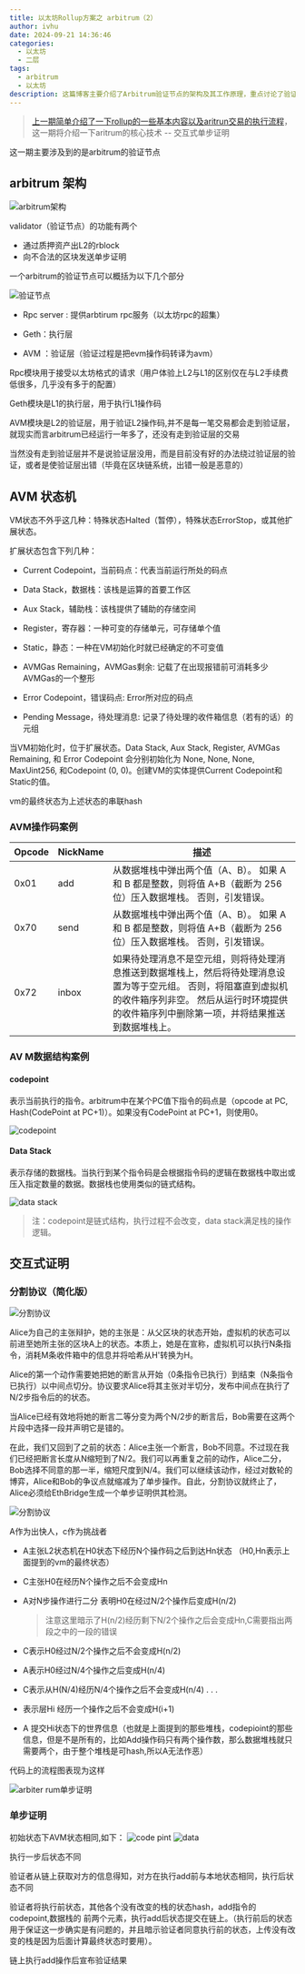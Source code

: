 ```yaml
---
title: 以太坊Rollup方案之 arbitrum（2）
author: ivhu
date: 2024-09-21 14:36:46
categories:
  - 以太坊
  - 二层
tags:
  - arbitrum
  - 以太坊
description: 这篇博客主要介绍了Arbitrum验证节点的架构及其工作原理，重点讨论了验证节点的功能、AVM（Arbitrum虚拟机）的状态机结构、操作码及数据结构的细节，并深入解释了交互式证明的分割协议和单步证明的实现机制。通过图示，作者详细说明了验证节点如何通过二分协议来证明某个区块的正确性，并在必要时提交单步证明。这种验证机制确保了区块链系统的安全性，避免了恶意节点的欺骗行为。
---
```


> [上一期简单介绍了一下rollup的一些基本内容以及aritrun交易的执行流程](https://blog.whosworld.fun/2024/09/10/%E4%BB%A5%E5%A4%AA%E5%9D%8ARollup%E6%96%B9%E6%A1%88%E4%B9%8B-arbitrum%EF%BC%881%EF%BC%89/)，这一期将介绍一下aritrum的核心技术 -- 交互式单步证明

这一期主要涉及到的是arbitrum的验证节点

## arbitrum 架构

![arbitrum架构](https://cdn.gamma.app/ofeak2rm9c8n9jb/178c3cc063f544bb971795e4d276e1b6/original/Tu-Pian.png)

validator（验证节点）的功能有两个

- 通过质押资产出L2的rblock
- 向不合法的区块发送单步证明

一个arbitrum的验证节点可以概括为以下几个部分

![验证节点](https://cdn.gamma.app/ofeak2rm9c8n9jb/dfdacedaf76e4c91911ff48ddd12dd77/original/Tu-Pian.png)

- Rpc server : 提供arbtirum rpc服务（以太坊rpc的超集）

- Geth：执行层

- AVM ：验证层（验证过程是把evm操作码转译为avm）

Rpc模块用于接受以太坊格式的请求（用户体验上L2与L1的区别仅在与L2手续费低很多，几乎没有多于的配置）

Geth模块是L1的执行层，用于执行L1操作码

AVM模块是L2的验证层，用于验证L2操作码,并不是每一笔交易都会走到验证层，就现实而言arbitrum已经运行一年多了，还没有走到验证层的交易

当然没有走到验证层并不是说验证层没用，而是目前没有好的办法绕过验证层的验证，或者是使验证层出错（毕竟在区块链系统，出错一般是恶意的）

## AVM 状态机

VM状态不外乎这几种：特殊状态Halted（暂停），特殊状态ErrorStop，或其他扩展状态。

扩展状态包含下列几种：

- Current Codepoint，当前码点：代表当前运行所处的码点

- Data Stack，数据栈：该栈是运算的首要工作区

- Aux Stack，辅助栈：该栈提供了辅助的存储空间

- Register，寄存器：一种可变的存储单元，可存储单个值

- Static，静态：一种在VM初始化时就已经确定的不可变值

- AVMGas Remaining，AVMGas剩余: 记载了在出现报错前可消耗多少AVMGas的一个整形

- Error Codepoint，错误码点: Error所对应的码点

- Pending Message，待处理消息: 记录了待处理的收件箱信息（若有的话）的元组

当VM初始化时，位于扩展状态。Data Stack, Aux Stack, Register, AVMGas Remaining, 和 Error Codepoint 会分别初始化为 None, None, None, MaxUint256, 和Codepoint (0, 0)。创建VM的实体提供Current Codepoint和Static的值。

vm的最终状态为上述状态的串联hash

### AVM操作码案例

| Opcode | NickName | 描述                                                                                                                                                                                                           |
| ------ | -------- | -------------------------------------------------------------------------------------------------------------------------------------------------------------------------------------------------------------- |
| 0x01   | add      | 从数据堆栈中弹出两个值（A、B）。 如果 A 和 B 都是整数，则将值 A+B（截断为 256 位）压入数据堆栈。 否则，引发错误。                                                                                              |
| 0x70   | send     | 从数据堆栈中弹出两个值（A、B）。 如果 A 和 B 都是整数，则将值 A+B（截断为 256 位）压入数据堆栈。 否则，引发错误。                                                                                              |
| 0x72   | inbox    | 如果待处理消息不是空元组，则将待处理消息推送到数据堆栈上，然后将待处理消息设置为等于空元组。 否则，将阻塞直到虚拟机的收件箱序列非空。 然后从运行时环境提供的收件箱序列中删除第一项，并将结果推送到数据堆栈上。 |

### AV M数据结构案例

#### codepoint

表示当前执行的指令。arbitrum中在某个PC值下指令的码点是（opcode at PC, Hash(CodePoint at PC+1)）。如果没有CodePoint at PC+1，则使用0。

![codepoint](https://cdn.gamma.app/ofeak2rm9c8n9jb/6594d71483b6430ab195920948f73403/original/Tu-Pian.png)

#### Data Stack

表示存储的数据栈。当执行到某个指令码是会根据指令码的逻辑在数据栈中取出或压入指定数量的数据。数据栈也使用类似的链式结构。

![data stack](https://cdn.gamma.app/ofeak2rm9c8n9jb/8d51bd86cfa740bf86176733d36c6edc/original/Tu-Pian.png)

> 注：codepoint是链式结构，执行过程不会改变，data stack满足栈的操作逻辑。

## 交互式证明

### 分割协议（简化版）

![分割协议](https://cdn.gamma.app/ofeak2rm9c8n9jb/4c8e6ff144d64fe9b0e70b4ac188cac1/original/Tu-Pian.png)

Alice为自己的主张辩护，她的主张是：从父区块的状态开始，虚拟机的状态可以前进至她所主张的区块A上的状态。本质上，她是在宣称，虚拟机可以执行N条指令，消耗M条收件箱中的信息并将哈希从H'转换为H。

Alice的第一个动作需要她把她的断言从开始（0条指令已执行）到结束（N条指令已执行）以中间点切分。协议要求Alice将其主张对半切分，发布中间点在执行了N/2步指令后的的状态。

当Alice已经有效地将她的断言二等分变为两个N/2步的断言后，Bob需要在这两个片段中选择一段并声明它是错的。

在此，我们又回到了之前的状态：Alice主张一个断言，Bob不同意。不过现在我们已经把断言长度从N缩短到了N/2。我们可以再重复之前的动作，Alice二分，Bob选择不同意的那一半，缩短尺度到N/4。我们可以继续该动作，经过对数轮的博弈，Alice和Bob的争议点就缩减为了单步操作。自此，分割协议就终止了，Alice必须给EthBridge生成一个单步证明供其检测。

![分割协议](https://cdn.gamma.app/ofeak2rm9c8n9jb/168a395b229042ca96e1c8e13b7cb129/original/image.png)

A作为出快人，c作为挑战者

- A主张L2状态机在H0状态下经历N个操作码之后到达Hn状态 （H0,Hn表示上面提到的vm的最终状态）
- C主张H0在经历N个操作之后不会变成Hn
- A对N步操作进行二分 表明H0在经过N/2个操作后变成H(n/2)
  
  > 注意这里暗示了H(n/2)经历剩下N/2个操作之后会变成Hn,C需要指出两段之中的一段的错误
- C表示H0经过N/2个操作之后不会变成H(n/2)
- A表示H0经过N/4个操作之后变成H(n/4)
- C表示从H(N/4)经历N/4个操作之后不会变成H(n/4)
  .
  .
  .
- 表示层Hi 经历一个操作之后不会变成H(i+1)
- A 提交Hi状态下的世界信息（也就是上面提到的那些堆栈，codepioint的那些信息，但是不是所有的，比如Add操作码只有两个操作数，那么数据堆栈就只需要两个，由于整个堆栈是可hash,所以A无法作恶）

代码上的流程图表现为这样

![arbiter rum单步证明](https://cdn.gamma.app/ofeak2rm9c8n9jb/26d0f79b00ec4a45b252693649bfbbc9/original/Tu-Pian.png)

### 单步证明

初始状态下AVM状态相同,如下：
![code pint](https://cdn.gamma.app/ofeak2rm9c8n9jb/6594d71483b6430ab195920948f73403/original/Tu-Pian.png)
![data](https://cdn.gamma.app/ofeak2rm9c8n9jb/8d51bd86cfa740bf86176733d36c6edc/original/Tu-Pian.png)

执行一步后状态不同

验证者从链上获取对方的信息得知，对方在执行add前与本地状态相同，执行后状态不同

验证者将执行前状态，其他各个没有改变的栈的状态hash，add指令的codepoint,数据栈的 前两个元素，执行add后状态提交在链上。（执行前后的状态用于保证这一步确实是有问题的，并且暗示验证者同意执行前的状态，上传没有改变的栈是因为后面计算最终状态时要用）。

链上执行add操作后宣布验证结果

